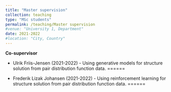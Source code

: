 ```yaml
---
title: "Master supervision"
collection: teaching
type: "MSc students"
permalink: /teaching/Master supervision
#venue: "University 1, Department"
date: 2021-2022
#location: "City, Country"
---
```


**Co-supervisor**

* Ulrik Friis-Jensen (2021-2022) - Using generative models for structure solution from pair distribution function data. 
======

* Frederik Lizak Johansen (2021-2022) - Using reinforcement learning for structure solution from pair distribution function data.
======

